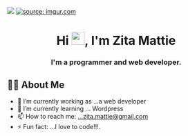 <p>
<img src="https://i.imgur.com/1Hwhoe0.png" width"100"
 </p>
<a href="https://imgur.com/xWraocw"><img src="https://i.imgur.com/xWraocw.png" title="source: imgur.com" /></a>

<h1 align="center">Hi <img src="https://raw.githubusercontent.com/MartinHeinz/MartinHeinz/master/wave.gif" width="30px">, I'm Zita Mattie</h1>
<h3 align="center">I'm a programmer and web developer.</h3>
</p>

## 🙋‍♂️ **About Me**
- 🔭 I’m currently working as ...a web developer
- 🌱 I’m currently learning ... Wordpress
- 📫 How to reach me: ...zita.mattie@gmail.com
- ⚡ Fun fact: ...I love to code!!!.
